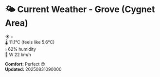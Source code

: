 # 🌤️ Current Weather - Grove (Cygnet Area)

☀️ **-**  
🌡️ 11.1°C (feels like 5.6°C)  
💧 62% humidity  
💨 W 22 km/h  

**Comfort:** Perfect 😌  
**Updated:** 20250831090000
